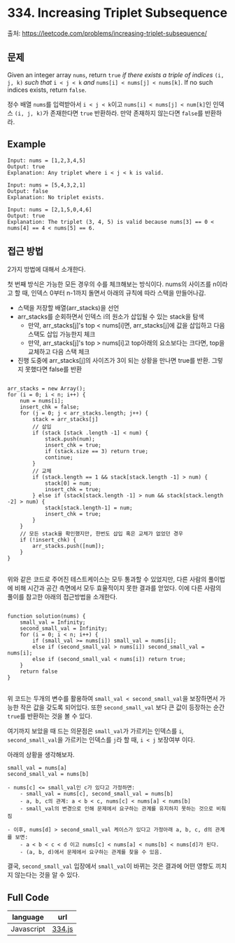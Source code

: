 # 334. Increasing Triplet Subsequence

출처: https://leetcode.com/problems/increasing-triplet-subsequence/

## 문제

Given an integer array `nums`, return `true` _if there exists a triple of indices_ `(i, j, k)` _such that_ `i < j < k` _and_ `nums[i] < nums[j] < nums[k]`. If no such indices exists, return `false`.

정수 배열 `nums`를 입력받아서 `i < j < k`이고 `nums[i] < nums[j] < num[k]`인 인덱스 `(i, j, k)`가 존재한다면 `true` 반환하라. 만약 존재하지 않는다면 `false`를 반환하라.

## Example
```
Input: nums = [1,2,3,4,5]
Output: true
Explanation: Any triplet where i < j < k is valid.
```
```
Input: nums = [5,4,3,2,1]
Output: false
Explanation: No triplet exists.
```
```
Input: nums = [2,1,5,0,4,6]
Output: true
Explanation: The triplet (3, 4, 5) is valid because nums[3] == 0 < nums[4] == 4 < nums[5] == 6.
```
## 접근 방법

2가지 방법에 대해서 소개한다.

첫 번째 방식은 가능한 모든 경우의 수를 체크해보는 방식이다. nums의 사이즈를 n이라고 할 때, 인덱스 0부터 n-1까지 돌면서 아래의 규칙에 따라 스택을 만들어나감. 
- 스택을 저장할 배열(arr_stacks)을 선언
- arr_stacks를 순회하면서 인덱스 i의 원소가 삽입될 수 있는 stack을 탐색
	- 만약, arr_stacks[j]'s top < nums[i]면, arr_stacks[j]에 값을 삽입하고 다음 스택도 삽입 가능한지 체크
	- 만약, arr_stacks[j]'s top > nums[i]고 top아래의 요소보다는 크다면, top을 교체하고 다음 스택 체크
- 진행 도중에 arr_stacks[j]의 사이즈가 3이 되는 상황을 만나면 true를 반환. 그렇지 못했다면 false를 반환

<pre>
<code>
arr_stacks = new Array();
for (i = 0; i < n; i++) {
	num = nums[i];
	insert_chk = false;
	for (j = 0; j < arr_stacks.length; j++) {
		stack = arr_stacks[j]
		// 삽입
		if (stack [stack .length -1] < num) {
			stack.push(num);
			insert_chk = true;
			if (stack.size == 3) return true;
			continue;
		}
		// 교체
		if (stack.length == 1 && stack[stack.length -1] > num) {
			stack[0] = num;
			insert_chk = true;
		} else if (stack[stack.length -1] > num && stack[stack.length -2] > num) {
			stack[stack.length-1] = num;
			insert_chk = true;
		}
	}
	// 모든 stack을 확인했지만, 한번도 삽입 혹은 교체가 없었던 경우
	if (!insert_chk) {
		arr_stacks.push([num]);
	}
}
</code>
</pre>

위와 같은 코드로 주어진 테스트케이스는 모두 통과할 수 있었지만, 다른 사람의 풀이법에 비해 시간과 공간 측면에서 모두 효율적이지 못한 결과를 얻었다. 이에 다른 사람의 풀이를 참고한 아래의 접근방법을 소개한다.

<pre>
<code>
function solution(nums) {
	small_val = Infinity;
	second_small_val = Infinity;
	for (i = 0; i < n; i++) {
		if (small_val >= nums[i]) small_val = nums[i];
		else if (second_small_val > nums[i]) second_small_val = nums[i];
		else if (second_small_val < nums[i]) return true;
	}
	return false
}
</code>
</pre>

위 코드는 두개의 변수를 활용하여 `small_val < second_small_val`을 보장하면서 가능한 작은 값을 갖도록 되어있다. 또한 `second_small_val` 보다 큰 값이 등장하는 순간 `true`를 반환하는 것을 볼 수 있다.

여기까지 보았을 때 드는 의문점은 `small_val`가 가르키는 인덱스를 `i`, `second_small_val`을 가르키는 인덱스를 `j`라 할 때, `i < j` 보장여부 이다. 

아래의 상황을 생각해보자.
```
small_val = nums[a]
second_small_val = nums[b]

- nums[c] <= small_val인 c가 있다고 가정하면: 
	- small_val = nums[c], second_small_val = nums[b]
	- a, b, c의 관계: a < b < c, nums[c] < nums[a] < nums[b]
	- small_val의 변경으로 인해 문제에서 요구하는 관계를 유지하지 못하는 것으로 비춰짐

- 이후, nums[d] > second_small_val 케이스가 있다고 가정아래 a, b, c, d의 관계를 보면:
	- a < b < c < d 이고 nums[c] < nums[a] < nums[b] < nums[d]가 된다.
	- (a, b, d)에서 문제에서 요구하는 관계를 찾을 수 있음.
```
결국, `second_small_val` 입장에서 `small_val`이 바뀌는 것은 결과에 어떤 영향도 끼치지 않는다는 것을 알 수 있다.

## Full Code
|language|url|
|--------|---|
|Javascript|[334.js](https://github.com/opwe37/Algorithm-Study/blob/master/LeetCode/src/334.js)|
